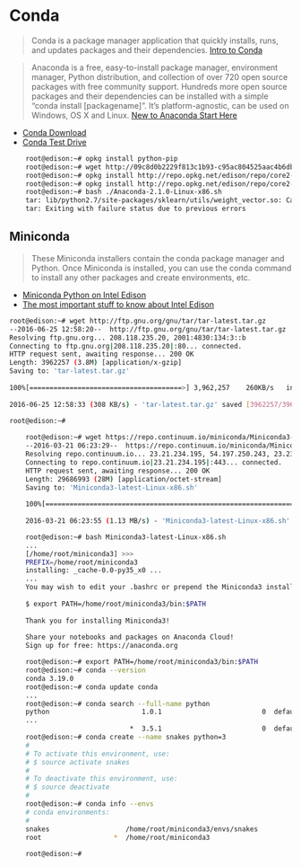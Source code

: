 # Conda

> Conda is a package manager application that quickly installs, runs, and updates packages and their dependencies. [Intro to Conda](http://conda.pydata.org/docs/intro.html)

> Anaconda is a free, easy-to-install package manager, environment manager, Python distribution, and collection of over 720 open source packages with free community support. Hundreds more open source packages and their dependencies can be installed with a simple “conda install [packagename]”. It’s platform-agnostic, can be used on Windows, OS X and Linux. [New to Anaconda Start Here](https://docs.continuum.io/new-anaconda-start-here)

- [Conda Download](https://www.continuum.io/downloads)
- [Conda Test Drive](http://conda.pydata.org/docs/test-drive.html)

```sh
    root@edison:~# opkg install python-pip
    root@edison:~# wget http://09c8d0b2229f813c1b93-c95ac804525aac4b6dba79b00b39d1d3.r79.cf1.rackcdn.com/Anaconda-2.1.0-Linux-x86.sh
    root@edison:~# opkg install http://repo.opkg.net/edison/repo/core2-32/bash_4.3-r0_core2-32.ipk
    root@edison:~# opkg install http://repo.opkg.net/edison/repo/core2-32/tar_1.27.1-r0_core2-32.ipk
    root@edison:~# bash ./Anaconda-2.1.0-Linux-x86.sh
    tar: lib/python2.7/site-packages/sklearn/utils/weight_vector.so: Cannot write: No space left on device
    tar: Exiting with failure status due to previous errors
```

## Miniconda

> These Miniconda installers contain the conda package manager and Python. Once Miniconda is installed, you can use the conda command to install any other packages and create environments, etc. 

- [Miniconda Python on Intel Edison](https://scivision.co/miniconda-python-on-intel-edison/)
- [The most important stuff to know about Intel Edison](http://tiredhacker.blogspot.mx/2015/01/the-most-important-stuff-to-know-about.html)


```sh
root@edison:~# wget http://ftp.gnu.org/gnu/tar/tar-latest.tar.gz                
--2016-06-25 12:58:20--  http://ftp.gnu.org/gnu/tar/tar-latest.tar.gz           
Resolving ftp.gnu.org... 208.118.235.20, 2001:4830:134:3::b                     
Connecting to ftp.gnu.org|208.118.235.20|:80... connected.                      
HTTP request sent, awaiting response... 200 OK                                  
Length: 3962257 (3.8M) [application/x-gzip]                                     
Saving to: 'tar-latest.tar.gz'                                                  
                                                                                
100%[======================================>] 3,962,257    260KB/s   in 13s     
                                                                                
2016-06-25 12:58:33 (308 KB/s) - 'tar-latest.tar.gz' saved [3962257/3962257]    
                                                                                
root@edison:~# 
```

```sh
    root@edison:~# wget https://repo.continuum.io/miniconda/Miniconda3-latest-Linux-x86.sh
    --2016-03-21 06:23:29--  https://repo.continuum.io/miniconda/Miniconda3-latest-Linux-x86.sh
    Resolving repo.continuum.io... 23.21.234.195, 54.197.250.243, 23.23.254.16, ...
    Connecting to repo.continuum.io|23.21.234.195|:443... connected.
    HTTP request sent, awaiting response... 200 OK
    Length: 29686993 (28M) [application/octet-stream]
    Saving to: 'Miniconda3-latest-Linux-x86.sh'
    
    100%[============================================================================================>] 29,686,993  1.20MB/s   in 25s
    
    2016-03-21 06:23:55 (1.13 MB/s) - 'Miniconda3-latest-Linux-x86.sh' saved [29686993/29686993]
```

```sh
    root@edison:~# bash Miniconda3-latest-Linux-x86.sh
    ...
    [/home/root/miniconda3] >>>
    PREFIX=/home/root/miniconda3
    installing: _cache-0.0-py35_x0 ...
    ...
    You may wish to edit your .bashrc or prepend the Miniconda3 install location:
    
    $ export PATH=/home/root/miniconda3/bin:$PATH
    
    Thank you for installing Miniconda3!
    
    Share your notebooks and packages on Anaconda Cloud!
    Sign up for free: https://anaconda.org
```

```sh
    root@edison:~# export PATH=/home/root/miniconda3/bin:$PATH
    root@edison:~# conda --version
    conda 3.19.0
    root@edison:~# conda update conda
    ...
    root@edison:~# conda search --full-name python
    python                       1.0.1                         0  defaults
    ...
                              *  3.5.1                         0  defaults
    root@edison:~# conda create --name snakes python=3
    #
    # To activate this environment, use:
    # $ source activate snakes
    #
    # To deactivate this environment, use:
    # $ source deactivate
    #
    root@edison:~# conda info --envs
    # conda environments:
    #
    snakes                   /home/root/miniconda3/envs/snakes
    root                  *  /home/root/miniconda3
    
    root@edison:~# 
```